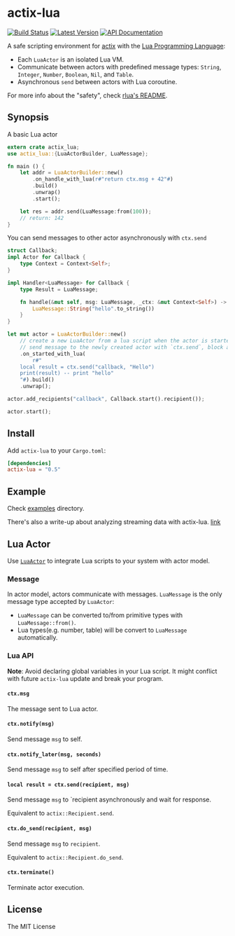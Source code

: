 # actix-lua

[![Build Status](https://travis-ci.org/poga/actix-lua.svg?branch=master)](https://travis-ci.org/poga/actix-lua)
[![Latest Version](https://img.shields.io/crates/v/actix-lua.svg)](https://crates.io/crates/actix-lua)
[![API Documentation](https://docs.rs/actix-lua/badge.svg)](https://docs.rs/actix-lua)

A safe scripting environment for [actix](https://github.com/actix/actix) with the [Lua Programming Language](https://www.lua.org):

* Each `LuaActor` is an isolated Lua VM.
* Communicate between actors with predefined message types: `String`, `Integer`, `Number`, `Boolean`, `Nil`, and `Table`.
* Asynchronous `send` between actors with Lua coroutine.

For more info about the "safety", check [rlua's README](https://github.com/kyren/rlua).

## Synopsis

A basic Lua actor

```rust
extern crate actix_lua;
use actix_lua::{LuaActorBuilder, LuaMessage};

fn main () {
    let addr = LuaActorBuilder::new()
        .on_handle_with_lua(r#"return ctx.msg + 42"#)
        .build()
        .unwrap()
        .start();

    let res = addr.send(LuaMessage:from(100));
    // return: 142
}
```

You can send messages to other actor asynchronously with `ctx.send`

```rust
struct Callback;
impl Actor for Callback {
    type Context = Context<Self>;
}

impl Handler<LuaMessage> for Callback {
    type Result = LuaMessage;

    fn handle(&mut self, msg: LuaMessage, _ctx: &mut Context<Self>) -> Self::Result {
        LuaMessage::String("hello".to_string())
    }
}

let mut actor = LuaActorBuilder::new()
    // create a new LuaActor from a lua script when the actor is started.
    // send message to the newly created actor with `ctx.send`, block and wait for its response.
    .on_started_with_lua(
        r#"
    local result = ctx.send("callback, "Hello")
    print(result) -- print "hello"
    "#).build()
    .unwrap();

actor.add_recipients("callback", Callback.start().recipient());

actor.start();
```

## Install

Add `actix-lua` to your `Cargo.toml`:

```toml
[dependencies]
actix-lua = "0.5"
```

## Example

Check [examples](https://github.com/poga/actix-lua/tree/master/examples) directory.

There's also a write-up about analyzing streaming data with actix-lua. [link](https://devpoga.org/post/parsing-streaming-data-actix-lua/)

## Lua Actor

Use [`LuaActor`](https://docs.rs/actix-lua/latest/actix_lua/struct.LuaActor.html) to integrate Lua scripts to your system with actor model.

### Message

In actor model, actors communicate with messages. `LuaMessage` is the only message type accepted by `LuaActor`:

* `LuaMessage` can be converted to/from primitive types with `LuaMessage::from()`.
* Lua types(e.g. number, table) will be convert to `LuaMessage` automatically.

### Lua API

**Note**: Avoid declaring global variables in your Lua script. It might conflict with future `actix-lua` update and break your program.

#### `ctx.msg`

The message sent to Lua actor.

#### `ctx.notify(msg)`

Send message `msg` to self.

#### `ctx.notify_later(msg, seconds)`

Send message `msg` to self after specified period of time.

#### `local result = ctx.send(recipient, msg)`

Send message `msg` to `recipient asynchronously and wait for response.

Equivalent to `actix::Recipient.send`.

#### `ctx.do_send(recipient, msg)`

Send message `msg` to `recipient`.

Equivalent to `actix::Recipient.do_send`.

#### `ctx.terminate()`

Terminate actor execution.

## License

The MIT License
